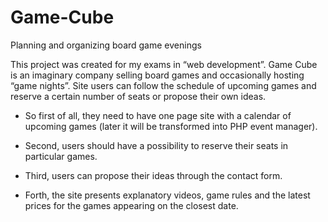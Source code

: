 # Game-Cube
Planning and organizing board game evenings

This project was created for my exams in “web development”. Game Cube is an imaginary company selling board games and occasionally hosting “game nights”. Site users can follow the schedule of upcoming games and reserve a certain number of seats or propose their own ideas.
 
- So first of all, they need to have one page site with a calendar of upcoming games (later it will be transformed into PHP event manager).

- Second, users should have a possibility to reserve their seats in particular games.

- Third, users can propose their ideas through the contact form.

- Forth, the site presents explanatory videos, game rules and the latest prices for the games appearing on the closest date.

